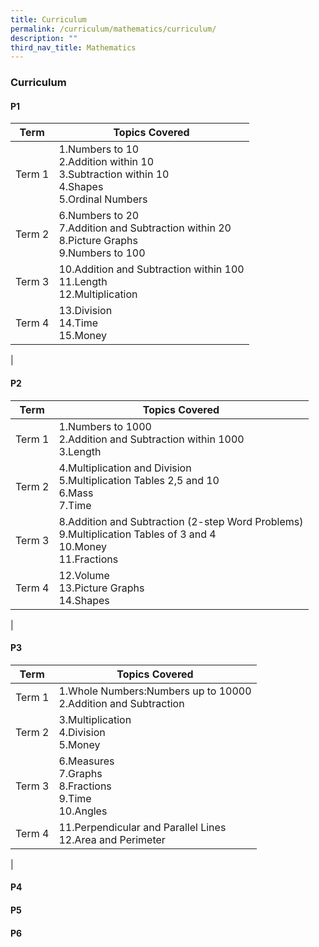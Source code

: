 ```yaml
---
title: Curriculum
permalink: /curriculum/mathematics/curriculum/
description: ""
third_nav_title: Mathematics
---
```

### **Curriculum**

#### **P1**

| Term | Topics Covered |
|:---:|---|
| Term 1 | 1.Numbers to 10<br>2.Addition within 10<br>3.Subtraction within 10<br>4.Shapes<br>5.Ordinal Numbers |
| Term 2 | 6.Numbers to 20<br>7.Addition and Subtraction within 20<br>8.Picture Graphs<br>9.Numbers to 100 |
| Term 3 | 10.Addition and Subtraction within 100<br>11.Length<br>12.Multiplication |
| Term 4 | 13.Division<br>14.Time<br>15.Money |
|

#### **P2**

| Term | Topics Covered |
|:---:|---|
| Term 1 | 1.Numbers to 1000<br>2.Addition and Subtraction within 1000<br>3.Length |
| Term 2 | 4.Multiplication and Division<br>5.Multiplication Tables 2,5 and 10<br>6.Mass<br>7.Time |
| Term 3 | 8.Addition and Subtraction (2-step Word Problems)<br>9.Multiplication Tables of 3 and 4<br>10.Money<br>11.Fractions |
| Term 4 | 12.Volume<br>13.Picture Graphs<br>14.Shapes |
|

#### **P3**

| Term | Topics Covered |
|:---:|---|
| Term 1 | 1.Whole Numbers:Numbers up to 10000<br>2.Addition and Subtraction |
| Term 2 | 3.Multiplication<br>4.Division<br>5.Money |
| Term 3 | 6.Measures<br>7.Graphs<br>8.Fractions<br>9.Time<br>10.Angles |
| Term 4 | 11.Perpendicular and Parallel Lines<br>12.Area and Perimeter |
|

#### **P4**



#### **P5**



#### **P6**